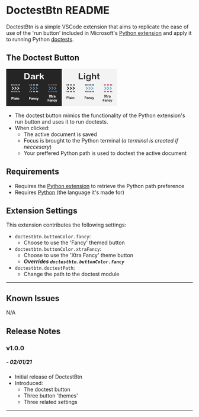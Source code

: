 # DoctestBtn README

DoctestBtn is a simple VSCode extension that aims to replicate the ease of use of the 'run button' included in Microsoft's [Python extension](https://marketplace.visualstudio.com/items?itemName=ms-python.python) and apply it to running Python [doctests](https://docs.python.org/3/library/doctest.html).

## The Doctest Button
  
![doctest button](assets/example/BtnComparison.png)

* The doctest button mimics the functionality of the Python extension's run button and uses it to run doctests.
* When clicked:
  * The active document is saved
  * Focus is brought to the Python terminal (*a terminal is created if neccesary*)
  * Your preffered Python path is used to doctest the active document

## Requirements

* Requires the [Python extension](https://marketplace.visualstudio.com/items?itemName=ms-python.python) to retrieve the Python path preference
* Requires [Python](https://www.python.org/) (the language it's made for)

## Extension Settings

This extension contributes the following settings:

* `doctestbtn.buttonColor.fancy`: 
  * Choose to use the 'Fancy' themed button
* `doctestbtn.buttonColor.xtraFancy`: 
  * Choose to use the 'Xtra Fancy' theme button
  * ***Overrides `doctestbtn.buttonColor.fancy`***
* `doctestbtn.doctestPath`: 
  * Change the path to the doctest module

---

## Known Issues

N/A

## Release Notes

### v1.0.0 
##### - 02/01/21

* Initial release of DoctestBtn
* Introduced:
  * The doctest button
  * Three button 'themes'
  * Three related settings

---